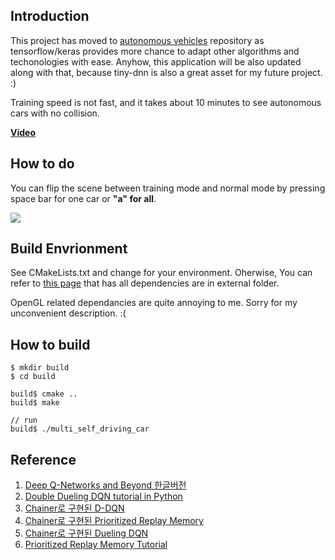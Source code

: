 ## Introduction    

This project has moved to [autonomous vehicles](https://github.com/supertigim/autonomous-vehicles) repository as tensorflow/keras provides more chance to adapt other algorithms and techonologies with ease. Anyhow, this application will be also updated along with that, because tiny-dnn is also a great asset for my future project. :)  

Training speed is not fast, and it takes about 10 minutes to see autonomous cars with no collision.     

**[Video](https://www.youtube.com/watch?v=lzlVKUNpIoc)**  
      
## How to do

You can flip the scene between training mode and normal mode by pressing space bar for one car or **"a" for all**.  
  
![](https://preview.ibb.co/dOACMa/multi_self_driving_cars.png)  

## Build Envrionment  

See CMakeLists.txt and change for your environment. Oherwise, You can refer to [this page](https://github.com/supertigim/autonomous-vehicles/tree/master/opengl-env) that has all dependencies are in external folder.  

OpenGL related dependancies are quite annoying to me. Sorry for my unconvenient description. :(  
  
## How to build  

	$ mkdir build 
	$ cd build

	build$ cmake ..
	build$ make 

	// run 
	build$ ./multi_self_driving_car

## Reference  

1. [Deep Q-Networks and Beyond 한글버전](http://ishuca.tistory.com/396)  
2. [Double Dueling DQN tutorial in Python](https://gist.github.com/awjuliani/fffe41519166ee41a6bd5f5ce8ae2630)  
3. [Chainer로 구현된 D-DQN](https://github.com/devsisters/DQN-tensorflow/blob/master/dqn/agent.py)  
4. [Chainer로 구현된 Prioritized Replay Memory](https://github.com/jaara/AI-blog/blob/master/Seaquest-DDQN-PER.py)  
5. [Chainer로 구현된 Dueling DQN](https://github.com/musyoku/dueling-network/blob/master/dueling_network.py)  
6. [Prioritized Replay Memory Tutorial](https://jaromiru.com/2016/11/07/lets-make-a-dqn-double-learning-and-prioritized-experience-replay/)   

